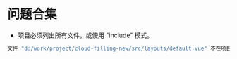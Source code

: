 # 问题合集
- 项目必须列出所有文件，或使用 "include" 模式。
```sh
文件 "d:/work/project/cloud-filling-new/src/layouts/default.vue" 不在项目 "d:/work/project/cloud-filling-new/tsconfig.vitest.json" 的文件列表中。项目必须列出所有文件，或使用 "include" 模式。
```